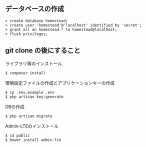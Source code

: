 ## データベースの作成

```
> create database homestead;
> create user 'homestead'@'localhost' identified by 'secret';
> grant all on homestead.* to homestead@localhost;
> flush privileges;
```

## git clone の後にすること

ライブラリ等のインストール
```
$ composer install
```

環境設定ファイルの作成とアプリケーションキーの作成
```
$ cp .env.example .env
$ php artisan key:generate
```

DBの作成
```
$ php artisan migrate
```

Admin-LTEのインストール
```
$ cd public
$ bower install admin-lte
```
